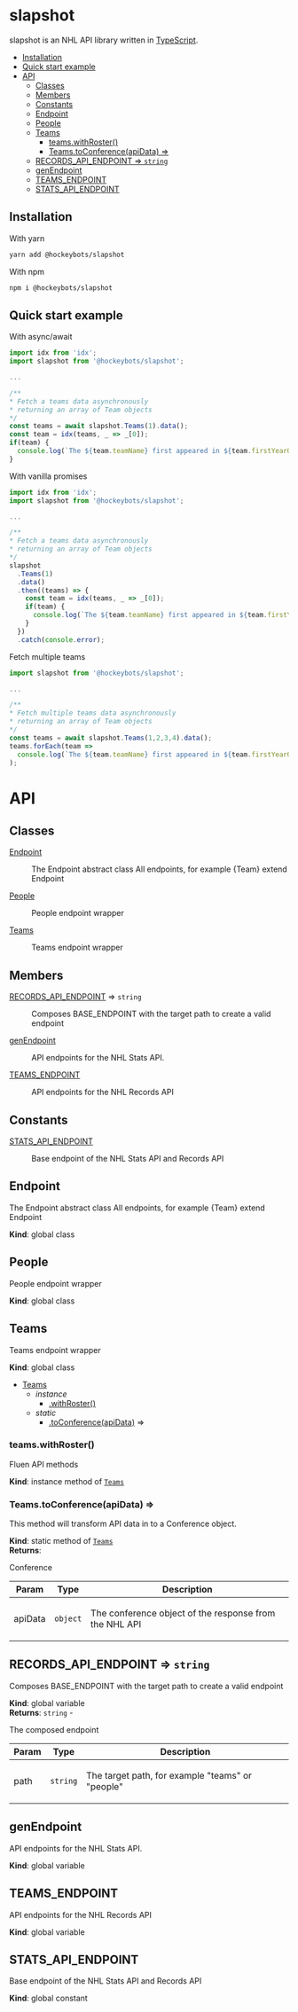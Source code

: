 <!-- DO NOT EDIT README.md (It will be overridden by README.hbs) -->

# slapshot

slapshot is an NHL API library written in [TypeScript](https://github.com/Microsoft/TypeScript).

<!-- START doctoc generated TOC please keep comment here to allow auto update -->
<!-- DON'T EDIT THIS SECTION, INSTEAD RE-RUN doctoc TO UPDATE -->


  - [Installation](#installation)
  - [Quick start example](#quick-start-example)
- [API](#api)
  - [Classes](#classes)
  - [Members](#members)
  - [Constants](#constants)
  - [Endpoint](#endpoint)
  - [People](#people)
  - [Teams](#teams)
    - [teams.withRoster()](#teamswithroster)
    - [Teams.toConference(apiData) ⇒](#teamstoconferenceapidata-%E2%87%92)
  - [RECORDS\_API\_ENDPOINT ⇒ <code>string</code>](#records%5C_api%5C_endpoint-%E2%87%92-codestringcode)
  - [genEndpoint](#genendpoint)
  - [TEAMS\_ENDPOINT](#teams%5C_endpoint)
  - [STATS\_API\_ENDPOINT](#stats%5C_api%5C_endpoint)

<!-- END doctoc generated TOC please keep comment here to allow auto update -->

## Installation

With yarn

```sh
yarn add @hockeybots/slapshot
```

With npm

```sh
npm i @hockeybots/slapshot
```

## Quick start example

With async/await

```js
import idx from 'idx';
import slapshot from '@hockeybots/slapshot';

...

/**
* Fetch a teams data asynchronously
* returning an array of Team objects
*/
const teams = await slapshot.Teams(1).data();
const team = idx(teams, _ => _[0]);
if(team) {
  console.log(`The ${team.teamName} first appeared in ${team.firstYearOfPlay}`);
}
```

With vanilla promises

```js
import idx from 'idx';
import slapshot from '@hockeybots/slapshot';

...

/**
* Fetch a teams data asynchronously
* returning an array of Team objects
*/
slapshot
  .Teams(1)
  .data()
  .then((teams) => {
    const team = idx(teams, _ => _[0]);
    if(team) {
      console.log(`The ${team.teamName} first appeared in ${team.firstYearOfPlay}`);
    }
  })
  .catch(console.error);
```

Fetch multiple teams

```js
import slapshot from '@hockeybots/slapshot';

...

/**
* Fetch multiple teams data asynchronously
* returning an array of Team objects
*/
const teams = await slapshot.Teams(1,2,3,4).data();
teams.forEach(team =>
  console.log(`The ${team.teamName} first appeared in ${team.firstYearOfPlay}`)
);
```

# API
## Classes

<dl>
<dt><a href="#Endpoint">Endpoint</a></dt>
<dd><p>The Endpoint abstract class
All endpoints, for example {Team} extend Endpoint</p></dd>
<dt><a href="#People">People</a></dt>
<dd><p>People endpoint wrapper</p></dd>
<dt><a href="#Teams">Teams</a></dt>
<dd><p>Teams endpoint wrapper</p></dd>
</dl>

## Members

<dl>
<dt><a href="#RECORDS_API_ENDPOINT">RECORDS_API_ENDPOINT</a> ⇒ <code>string</code></dt>
<dd><p>Composes BASE_ENDPOINT with the target path to create a valid endpoint</p></dd>
<dt><a href="#genEndpoint">genEndpoint</a></dt>
<dd><p>API endpoints for the NHL Stats API.</p></dd>
<dt><a href="#TEAMS_ENDPOINT">TEAMS_ENDPOINT</a></dt>
<dd><p>API endpoints for the NHL Records API</p></dd>
</dl>

## Constants

<dl>
<dt><a href="#STATS_API_ENDPOINT">STATS_API_ENDPOINT</a></dt>
<dd><p>Base endpoint of the NHL Stats API and Records API</p></dd>
</dl>

<a name="Endpoint"></a>

## Endpoint
<p>The Endpoint abstract class
All endpoints, for example {Team} extend Endpoint</p>

**Kind**: global class  
<a name="People"></a>

## People
<p>People endpoint wrapper</p>

**Kind**: global class  
<a name="Teams"></a>

## Teams
<p>Teams endpoint wrapper</p>

**Kind**: global class  

* [Teams](#Teams)
    * _instance_
        * [.withRoster()](#Teams+withRoster)
    * _static_
        * [.toConference(apiData)](#Teams.toConference) ⇒

<a name="Teams+withRoster"></a>

### teams.withRoster()
<p>Fluen API methods</p>

**Kind**: instance method of [<code>Teams</code>](#Teams)  
<a name="Teams.toConference"></a>

### Teams.toConference(apiData) ⇒
<p>This method will transform API data in to a Conference object.</p>

**Kind**: static method of [<code>Teams</code>](#Teams)  
**Returns**: <p>Conference</p>  

| Param | Type | Description |
| --- | --- | --- |
| apiData | <code>object</code> | <p>The conference object of the response from the NHL API</p> |

<a name="RECORDS_API_ENDPOINT"></a>

## RECORDS\_API\_ENDPOINT ⇒ <code>string</code>
<p>Composes BASE_ENDPOINT with the target path to create a valid endpoint</p>

**Kind**: global variable  
**Returns**: <code>string</code> - <p>The composed endpoint</p>  

| Param | Type | Description |
| --- | --- | --- |
| path | <code>string</code> | <p>The target path, for example &quot;teams&quot; or &quot;people&quot;</p> |

<a name="genEndpoint"></a>

## genEndpoint
<p>API endpoints for the NHL Stats API.</p>

**Kind**: global variable  
<a name="TEAMS_ENDPOINT"></a>

## TEAMS\_ENDPOINT
<p>API endpoints for the NHL Records API</p>

**Kind**: global variable  
<a name="STATS_API_ENDPOINT"></a>

## STATS\_API\_ENDPOINT
<p>Base endpoint of the NHL Stats API and Records API</p>

**Kind**: global constant  
